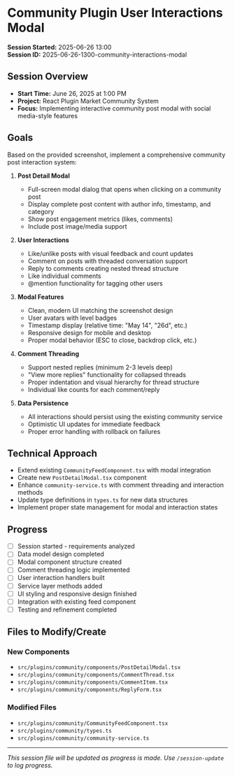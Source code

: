 # Community Plugin User Interactions Modal

**Session Started:** 2025-06-26 13:00  
**Session ID:** 2025-06-26-1300-community-interactions-modal

## Session Overview
- **Start Time:** June 26, 2025 at 1:00 PM
- **Project:** React Plugin Market Community System
- **Focus:** Implementing interactive community post modal with social media-style features

## Goals
Based on the provided screenshot, implement a comprehensive community post interaction system:

1. **Post Detail Modal**
   - Full-screen modal dialog that opens when clicking on a community post
   - Display complete post content with author info, timestamp, and category
   - Show post engagement metrics (likes, comments)
   - Include post image/media support

2. **User Interactions**
   - Like/unlike posts with visual feedback and count updates
   - Comment on posts with threaded conversation support
   - Reply to comments creating nested thread structure
   - Like individual comments
   - @mention functionality for tagging other users

3. **Modal Features**
   - Clean, modern UI matching the screenshot design
   - User avatars with level badges
   - Timestamp display (relative time: "May 14", "26d", etc.)
   - Responsive design for mobile and desktop
   - Proper modal behavior (ESC to close, backdrop click, etc.)

4. **Comment Threading**
   - Support nested replies (minimum 2-3 levels deep)
   - "View more replies" functionality for collapsed threads
   - Proper indentation and visual hierarchy for thread structure
   - Individual like counts for each comment/reply

5. **Data Persistence**
   - All interactions should persist using the existing community service
   - Optimistic UI updates for immediate feedback
   - Proper error handling with rollback on failures

## Technical Approach
- Extend existing `CommunityFeedComponent.tsx` with modal integration
- Create new `PostDetailModal.tsx` component
- Enhance `community-service.ts` with comment threading and interaction methods
- Update type definitions in `types.ts` for new data structures
- Implement proper state management for modal and interaction states

## Progress
- [ ] Session started - requirements analyzed
- [ ] Data model design completed
- [ ] Modal component structure created
- [ ] Comment threading logic implemented
- [ ] User interaction handlers built
- [ ] Service layer methods added
- [ ] UI styling and responsive design finished
- [ ] Integration with existing feed component
- [ ] Testing and refinement completed

## Files to Modify/Create
### New Components
- `src/plugins/community/components/PostDetailModal.tsx`
- `src/plugins/community/components/CommentThread.tsx` 
- `src/plugins/community/components/CommentItem.tsx`
- `src/plugins/community/components/ReplyForm.tsx`

### Modified Files
- `src/plugins/community/CommunityFeedComponent.tsx`
- `src/plugins/community/types.ts`
- `src/plugins/community/community-service.ts`

---
*This session file will be updated as progress is made. Use `/session-update` to log progress.*